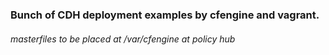 ### Bunch of CDH deployment examples by cfengine and vagrant.
###### masterfiles to be placed at /var/cfengine at policy hub
